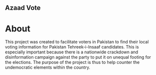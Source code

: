 ## Azaad Vote

# About

This project was created to facilitate voters in Pakistan to find their local voting information for Pakistan Tehreek-i-Insaaf candidates. This is especially important because there is a nationwide crackdown and disinformation campaign against the party to put it on unequal footing for the elections. The purpose of the project is thus to help counter the undemocratic elements within the country.

